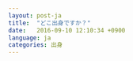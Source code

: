 ```yaml
---
layout: post-ja
title:  "どこ出身ですか？"
date:   2016-09-10 12:10:34 +0900
language: ja
categories: 出身
---
```

